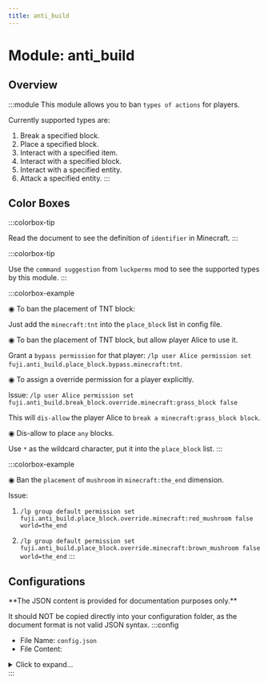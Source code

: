 ```yaml
---
title: anti_build
---
```



# Module: anti_build

## Overview
:::module
This module allows you to ban `types of actions` for players.

Currently supported types are:
1. Break a specified block.
2. Place a specified block.
3. Interact with a specified item.
4. Interact with a specified block.
5. Interact with a specified entity.
6. Attack a specified entity.
:::
## Color Boxes

:::colorbox-tip

Read the document to see the definition of `identifier` in Minecraft.
:::

:::colorbox-tip

Use the `command suggestion` from `luckperms` mod to see the supported types by this module.
:::

:::colorbox-example

◉ To ban the placement of TNT block:

Just add the `minecraft:tnt` into the `place_block` list in config file.



◉ To ban the placement of TNT block, but allow player Alice to use it.

Grant a `bypass permission` for that player: `/lp user Alice permission set fuji.anti_build.place_block.bypass.minecraft:tnt`.



◉ To assign a override permission for a player explicitly.

Issue: `/lp user Alice permission set fuji.anti_build.break_block.override.minecraft:grass_block false`

This will `dis-allow` the player Alice to `break a minecraft:grass_block block`.



◉ Dis-allow to place `any` blocks.

Use `*` as the wildcard character, put it into the `place_block` list.
:::

:::colorbox-example

◉ Ban the `placement` of `mushroom` in `minecraft:the_end` dimension.

Issue:

1. `/lp group default permission set fuji.anti_build.place_block.override.minecraft:red_mushroom false world=the_end`

2. `/lp group default permission set fuji.anti_build.place_block.override.minecraft:brown_mushroom false world=the_end`
:::

## Configurations
<Admonition type="warning" icon="" title="">
**The JSON content is provided for documentation purposes only.**

It should NOT be copied directly into your configuration folder, as the document format is not valid JSON syntax.
</Admonition>
:::config
- File Name: `config.json`
- File Content: 
<details>

<summary>Click to expand...</summary>

```json showLineNumbers title="config/fuji/modules/anti_build/config.json"
{
  "anti_types": {
    "break_block": {
      "enable": true,
      "id": [
        "minecraft:gold_block"
      ]
    },
    "place_block": {
      "enable": true,
      "id": [
        "minecraft:tnt"
      ]
    },
    "interact_item": {
      "enable": true,
      "id": [
        "minecraft:lava_bucket"
      ]
    },
    "interact_block": {
      "enable": true,
      "id": [
        "minecraft:lever"
      ]
    },
    "interact_entity": {
      "enable": true,
      "id": [
        "minecraft:villager"
      ]
    },
    "attack_entity": {
      "enable": true,
      "id": [
        "minecraft:villager"
      ]
    }
  }
}
```
</details>
:::
